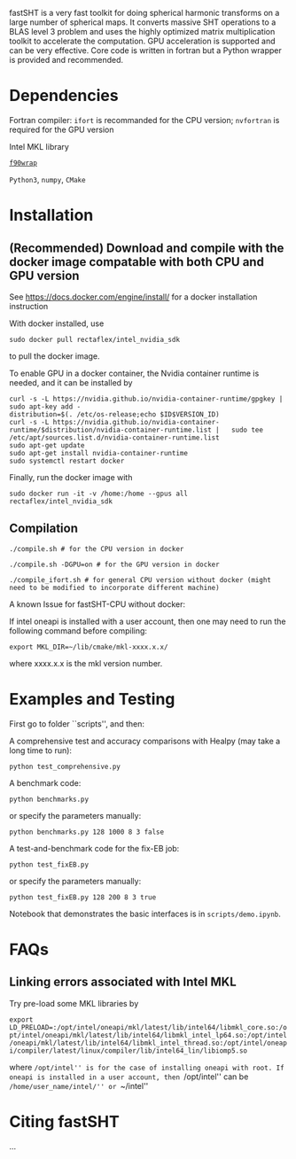 fastSHT is a very fast toolkit for doing spherical harmonic transforms on a large number of spherical maps. It converts massive SHT operations to a BLAS level 3 problem and uses the highly optimized matrix multiplication toolkit to accelerate the computation. GPU acceleration is supported and can be very effective. Core code is written in fortran but a Python wrapper is provided and recommended.


# Dependencies

Fortran compiler: `ifort` is recommanded for the CPU version; `nvfortran` is required for the GPU version

Intel MKL library

[`f90wrap`](https://github.com/jameskermode/f90wrap)

`Python3`, `numpy`, `CMake`

# Installation

## (Recommended) Download and compile with the docker image compatable with both CPU and GPU version

See https://docs.docker.com/engine/install/ for a docker installation instruction

With docker installed, use

```
sudo docker pull rectaflex/intel_nvidia_sdk
```
to pull the docker image.

To enable GPU in a docker container, the Nvidia container runtime is needed, and it can be installed by 

```
curl -s -L https://nvidia.github.io/nvidia-container-runtime/gpgkey |   sudo apt-key add -
distribution=$(. /etc/os-release;echo $ID$VERSION_ID)
curl -s -L https://nvidia.github.io/nvidia-container-runtime/$distribution/nvidia-container-runtime.list |   sudo tee /etc/apt/sources.list.d/nvidia-container-runtime.list
sudo apt-get update
sudo apt-get install nvidia-container-runtime
sudo systemctl restart docker
```
Finally, run the docker image with
```
sudo docker run -it -v /home:/home --gpus all rectaflex/intel_nvidia_sdk
```

## Compilation

```
./compile.sh # for the CPU version in docker
```

```
./compile.sh -DGPU=on # for the GPU version in docker
```

```
./compile_ifort.sh # for general CPU version without docker (might need to be modified to incorporate different machine)
```

A known Issue for fastSHT-CPU without docker:

If intel oneapi is installed with a user account, then one may need to run the following command before compiling:
```
export MKL_DIR=~/lib/cmake/mkl-xxxx.x.x/
```
where xxxx.x.x is the mkl version number.

# Examples and Testing

First go to folder ``scripts'', and then:

A comprehensive test and accuracy comparisons with Healpy (may take a long time to run):
```
python test_comprehensive.py
```

A benchmark code:
```
python benchmarks.py
```
or specify the parameters manually:
```
python benchmarks.py 128 1000 8 3 false
```

A test-and-benchmark code for the fix-EB job:
```
python test_fixEB.py
```
or specify the parameters manually:
```
python test_fixEB.py 128 200 8 3 true
```

Notebook that demonstrates the basic interfaces is in  `scripts/demo.ipynb`.

# FAQs

## Linking errors associated with Intel MKL

Try pre-load some MKL libraries by

`export LD_PRELOAD=:/opt/intel/oneapi/mkl/latest/lib/intel64/libmkl_core.so:/opt/intel/oneapi/mkl/latest/lib/intel64/libmkl_intel_lp64.so:/opt/intel/oneapi/mkl/latest/lib/intel64/libmkl_intel_thread.so:/opt/intel/oneapi/compiler/latest/linux/compiler/lib/intel64_lin/libiomp5.so`

where ``/opt/intel'' is for the case of installing oneapi with root. If oneapi is installed in a user account, then ``/opt/intel'' can be ``/home/user_name/intel/'' or ``~/intel''

# Citing fastSHT

...
